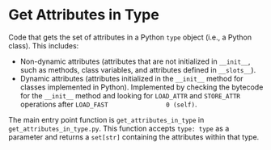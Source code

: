 # Get Attributes in Type

Code that gets the set of attributes in a Python `type` object (i.e., a Python class). This includes:

- Non-dynamic attributes (attributes that are not initialized in `__init__`, such as methods, class variables, and attributes defined in `__slots__`).
- Dynamic attributes (attributes initialized in the `__init__` method for classes implemented in Python). Implemented by checking the bytecode for the `__init__` method and looking for `LOAD_ATTR` and `STORE_ATTR` operations after `LOAD_FAST                0 (self)`.

The main entry point function is `get_attributes_in_type` in `get_attributes_in_type.py`. This function accepts `type: type` as a parameter and returns a `set[str]` containing the attributes within that type.
